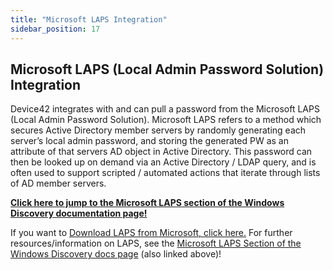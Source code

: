 ```yaml
---
title: "Microsoft LAPS Integration"
sidebar_position: 17
---
```


## Microsoft LAPS (Local Admin Password Solution) Integration

Device42 integrates with and can pull a password from the Microsoft LAPS (Local Admin Password Solution). Microsoft LAPS refers to a method which secures Active Directory member servers by randomly generating each server’s local admin password, and storing the generated PW as an attribute of that servers AD object in Active Directory. This password can then be looked up on demand via an Active Directory / LDAP query, and is often used to support scripted / automated actions that iterate through lists of AD member servers.

**[Click here to jump to the Microsoft LAPS section of the Windows Discovery documentation page!](../../discovery/windows-and-hyper-v-auto-discovery)**

If you want to [Download LAPS from Microsoft, click here.](https://www.microsoft.com/en-us/download/details.aspx?id=46899) For further resources/information on LAPS, see the [Microsoft LAPS Section of the Windows Discovery docs page](../../discovery/windows-and-hyper-v-auto-discovery) (also linked above)!
